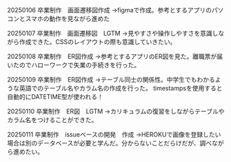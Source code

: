 20250106 卒業制作　画面遷移図作成 
→figmaで作成。参考とするアプリのパソコンとスマホの動作を見ながら進めた

20250107 卒業制作　画面遷移図　LGTM 
→見やすさや操作しやすさを意識しながら作成できた。CSSのレイアウトの際も意識していきたい。

20250108 卒業制作　ER図作成
→参考とするアプリのER図を見た。離職票が届いたのでハローワークで失業の手続きを行った。

20250109 卒業制作　ER図作成
→テーブル同士の関係性。中学生でもわかるような英語でのテーブル名やカラム名の作成を行った。
timestampsを使用すると自動的にDATETIME型が使われる！

20250110 卒業制作　ER図　LGTM
→カリキュラムの復習をしながらテーブルやカラム名をつけることができた。

20250111 卒業制作　issueベースの開発　作成
→HEROKUで画像を登録したい場合は別のデータベースが必要と学んだ。分からないことだらけだが、調べながら進めたい。
